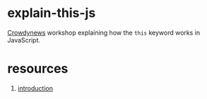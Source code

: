 # explain-this-js
[Crowdynews](http://www.crowdynews.com/) workshop explaining how the `this` keyword works in
JavaScript.

# resources
1. [introduction](resources/index.md#introduction)
